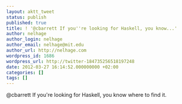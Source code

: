 ```yaml
---
layout: aktt_tweet
status: publish
published: true
title: ! '@cbarrett If you''re looking for Haskell, you know...'
author: nelhage
author_login: nelhage
author_email: nelhage@mit.edu
author_url: http://nelhage.com
wordpress_id: 1686
wordpress_url: http://twitter-184735256518197248
date: 2012-03-27 16:14:52.000000000 +02:00
categories: []
tags: []
---
```

@cbarrett If you're looking for Haskell, you know where to find it.
